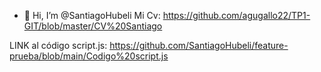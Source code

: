 - 👋 Hi, I’m @SantiagoHubeli
Mi Cv: https://github.com/agugallo22/TP1-GIT/blob/master/CV%20Santiago

LINK al código script.js: https://github.com/SantiagoHubeli/feature-prueba/blob/main/Codigo%20script.js

